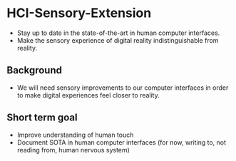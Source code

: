 # HCI-Sensory-Extension
* Stay up to date in the state-of-the-art in human computer interfaces.
* Make the sensory experience of digital reality indistinguishable from reality.

## Background
* We will need sensory improvements to our computer interfaces in order to make digital experiences feel closer to reality. 

## Short term goal
* Improve understanding of human touch
* Document SOTA in human computer interfaces (for now, writing to, not reading from, human nervous system)
